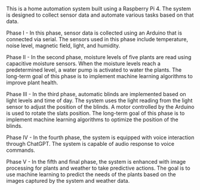 This is a home automation system built using a Raspberry Pi 4. The system is designed to collect sensor data and automate various tasks based on that data.

Phase I - In this phase, sensor data is collected using an Arduino that is connected via serial. The sensors used in this phase include temperature, noise level, magnetic field, light, and humidity.

Phase II - In the second phase, moisture levels of five plants are read using capacitive moisture sensors. When the moisture levels reach a predetermined level, a water pump is activated to water the plants. The long-term goal of this phase is to implement machine learning algorithms to improve plant health.

Phase III - In the third phase, automatic blinds are implemented based on light levels and time of day. The system uses the light reading from the light sensor to adjust the position of the blinds. A motor controlled by the Arduino is used to rotate the slats position. The long-term goal of this phase is to implement machine learning algorithms to optimize the position of the blinds.

Phase IV - In the fourth phase, the system is equipped with voice interaction through ChatGPT. The system is capable of audio response to voice commands.

Phase V - In the fifth and final phase, the system is enhanced with image processing for plants and weather to take predictive actions. The goal is to use machine learning to predict the needs of the plants based on the images captured by the system and weather data.

